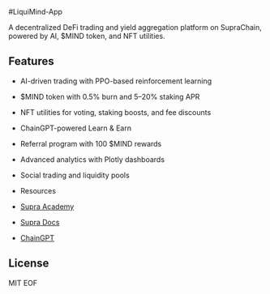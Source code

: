 #LiquiMind-App

A decentralized DeFi trading and yield aggregation platform on SupraChain, powered by AI, $MIND token, and NFT utilities.

## Features
- AI-driven trading with PPO-based reinforcement learning
- $MIND token with 0.5% burn and 5–20% staking APR
- NFT utilities for voting, staking boosts, and fee discounts
- ChainGPT-powered Learn & Earn
- Referral program with 100 $MIND rewards
- Advanced analytics with Plotly dashboards
- Social trading and liquidity pools

- Resources
- [Supra Academy](https://supra.com/academy/)
- [Supra Docs](https://docs.supra.com/guides)
- [ChainGPT](https://chaingpt.org)

## License
MIT
EOF
